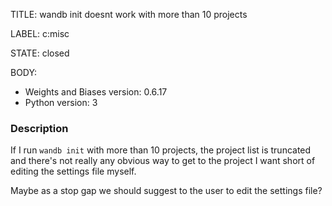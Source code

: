 TITLE:
wandb init doesnt work with more than 10 projects

LABEL:
c:misc

STATE:
closed

BODY:
* Weights and Biases version: 0.6.17
* Python version: 3

### Description

If I run ```wandb init``` with more than 10 projects, the project list is truncated and there's not really any obvious way to get to the project I want short of editing the settings file myself.

Maybe as a stop gap we should suggest to the user to edit the settings file?

